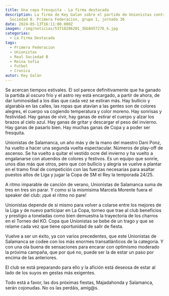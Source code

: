 ```yaml
---
title: Una copa fresquita - La firma destacada
description: La firma de Key Galan sobre el partido de Unionistas contra la Real
  Sociedad B. Primera Federacion, grupo 1, jornada 36
date: 2024-05-13T16:11:00.000Z
imagen: /img/noticias/53718286201_3bb8457276_k.jpg
categorias:
  - La Firma Destacada
tags:
  - Primera Federacion
  - Unionistas
  - Real Sociedad B
  - Reina Sofia
  - Futbol
  - Cronica
autor: Key Galán
---
```

Se acercan tiempos estivales. El sol parece definitivamente que ha ganado la partida al oscuro frío y el astro rey está encargado, a partir de ahora, de dar luminosidad a los días que cada vez se estiran más. Hay bullicio y algarabía en las calles, las ropas que atavían a las gentes son de colores alegres, el cuerpo va cogiendo temperatura y color moreno. Hay sonrisas y festividad. Hay ganas de vivir, hay ganas de estirar el cuerpo y alzar los brazos al cielo azul. Hay ganas de gritar y descargar el peso del invierno. Hay ganas de pasarlo bien. Hay muchas ganas de Copa y a poder ser fresquita.

Unionistas de Salamanca, un año más y de la mano del maestro Dani Ponz, ha vuelto a hacer una segunda vuelta espectacular. Números de play-off de ascenso. Se ha vuelto a quitar el vestido ocre del invierno y ha vuelto a engalanarse con atuendos de colores y festivos. Es un equipo que sonríe, unos días más que otros, pero que con bullicio y alegría se vuelve a plantar en el tramo final de competición con las fuerzas necesarias para asaltar puestos altos de Liga y jugar la Copa de SM el Rey la temporada 24/25.

A ritmo imparable de canción de verano, Unionistas de Salamanca suma de tres en tres sin parar. Y como si la mismísima Marcela Morente fuera el speaker del club: ¡qué el ritmo no pare!

Unionistas depende de sí mismo para volver a colarse entre los mejores de la Liga y de nuevo participar en La Copa, torneo que trae al club beneficios y prestigio a toneladas como bien demuestra la trayectoria de los charros en el Torneo del KO. Copa que Unionistas se bebe de un trago y que se relame cada vez que tiene oportunidad de salir de fiesta.

Vuelve a ser un éxito, ya con varios precedentes, que este Unionistas de Salamanca se codee con los más enormes transatlánticos de la categoría. Y con una ola buena de sensaciones para encarar con optimismo moderado la próxima campaña, que por qué no, puede ser la de estar un paso por encima de las anteriores.

El club se está preparando para ello y la afición está deseosa de estar al lado de los suyos en gestas más exigentes.

Todo está a favor, las dos próximas fiestas, Majadahonda y Salamanca, serán cojonudas. No os las perdáis, amig@s.
